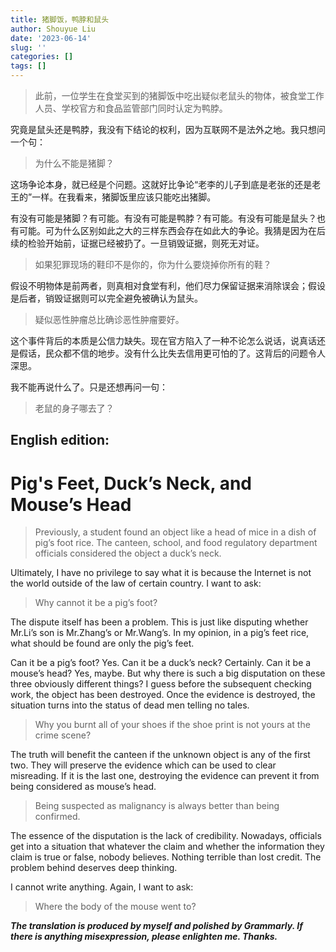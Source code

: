 ```yaml
---
title: 猪脚饭，鸭脖和鼠头
author: Shouyue Liu
date: '2023-06-14'
slug: ''
categories: []
tags: []
---
```


> 此前，一位学生在食堂买到的猪脚饭中吃出疑似老鼠头的物体，被食堂工作人员、学校官方和食品监管部门同时认定为鸭脖。

究竟是鼠头还是鸭脖，我没有下结论的权利，因为互联网不是法外之地。我只想问一个句：
> 为什么不能是猪脚？

这场争论本身，就已经是个问题。这就好比争论“老李的儿子到底是老张的还是老王的”一样。在我看来，猪脚饭里应该只能吃出猪脚。

有没有可能是猪脚？有可能。有没有可能是鸭脖？有可能。有没有可能是鼠头？也有可能。可为什么区别如此之大的三样东西会存在如此大的争论。我猜是因为在后续的检验开始前，证据已经被扔了。一旦销毁证据，则死无对证。

> 如果犯罪现场的鞋印不是你的，你为什么要烧掉你所有的鞋？

假设不明物体是前两者，则真相对食堂有利，他们尽力保留证据来消除误会；假设是后者，销毁证据则可以完全避免被确认为鼠头。

> 疑似恶性肿瘤总比确诊恶性肿瘤要好。

这个事件背后的本质是公信力缺失。现在官方陷入了一种不论怎么说话，说真话还是假话，民众都不信的地步。没有什么比失去信用更可怕的了。这背后的问题令人深思。

我不能再说什么了。只是还想再问一句：

> 老鼠的身子哪去了？

## English edition:

# Pig's Feet, Duck’s Neck, and Mouse’s Head

> Previously, a student found an object like a head of mice in a dish of pig’s foot rice. The canteen, school, and food regulatory department officials considered the object a duck’s neck.

Ultimately, I have no privilege to say what it is because the Internet is not the world outside of the law of certain country. I want to ask:

> Why cannot it be a pig’s foot?

The dispute itself has been a problem. This is just like disputing whether Mr.Li’s son is Mr.Zhang’s or Mr.Wang’s. In my opinion, in a pig’s feet rice,  what should be found are only the pig’s feet.

Can it be a pig’s foot? Yes. Can it be a duck’s neck? Certainly. Can it be a mouse’s head? Yes, maybe. But why there is such a big disputation on these three obviously different things? I guess before the subsequent checking work, the object has been destroyed. Once the evidence is destroyed, the situation turns into the status of dead men telling no tales.

> Why you burnt all of your shoes if the shoe print is not yours at the crime scene?

The truth will benefit the canteen if the unknown object is any of the first two. They will preserve the evidence which can be used to clear misreading. If it is the last one, destroying the evidence can prevent it from being considered as mouse’s head.

> Being suspected as malignancy is always better than being confirmed.

The essence of the disputation is the lack of credibility. Nowadays, officials get into a situation that whatever the claim and whether the information they claim is true or false, nobody believes. Nothing terrible than lost credit. The problem behind deserves deep thinking.


I cannot write anything. Again, I want to ask:

> Where the body of the mouse went to?

___The translation is produced by myself and polished by Grammarly. If there is anything misexpression, please enlighten me. Thanks.___
